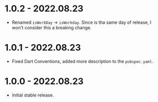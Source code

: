 # 1.0.2 - 2022.08.23

- Renamed `isWorkDay` -> `isWorkday`. Since is tha same day of release, I won't consider this a breaking change.

# 1.0.1 - 2022.08.23

- Fixed Dart Conventions, added more description to the `pubspec.yaml`.

# 1.0.0 - 2022.08.23

- Initial stable release.
